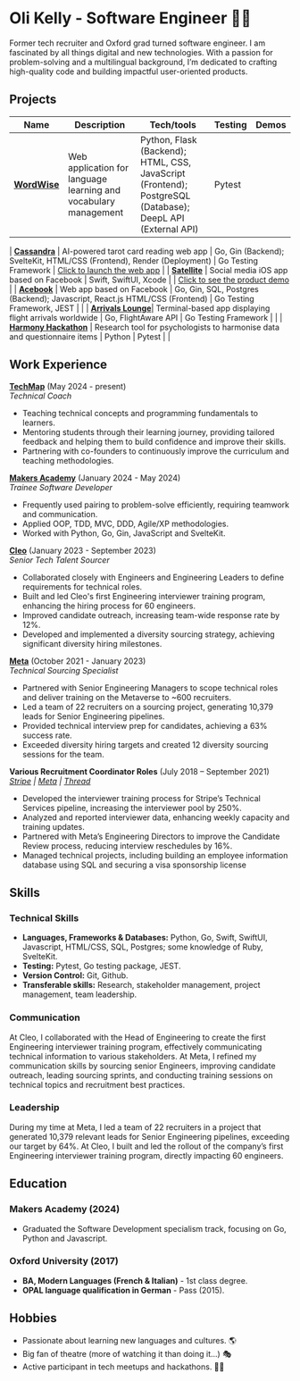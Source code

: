 # Oli Kelly - Software Engineer 👨‍💻

Former tech recruiter and Oxford grad turned software engineer. I am fascinated by all things digital and new technologies. With a passion for problem-solving and a multilingual background, I’m dedicated to crafting high-quality code and building impactful user-oriented products.

## Projects

| Name              | Description                                              | Tech/tools                                | Testing | Demos |
|-------------------|----------------------------------------------------------|-------------------------------------------|---------|-------|
| [**WordWise**](https://github.com/olikelly00/wordwise-web-app) | Web application for language learning and vocabulary management | Python, Flask (Backend); HTML, CSS, JavaScript (Frontend); PostgreSQL (Database); DeepL API (External API) | Pytest | |

| [**Cassandra**](https://github.com/olikelly00/cassandra)    | AI-powered tarot card reading web app                    | Go, Gin (Backend); SvelteKit, HTML/CSS (Frontend), Render (Deployment) | Go Testing Framework | [Click to launch the web app](https://cassandratarot.onrender.com/) |
| [**Satellite**](https://github.com/olikelly00/satellite-ios-app)     | Social media iOS app based on Facebook                   | Swift, SwiftUI, Xcode                      |  | [Click to see the product demo](https://drive.google.com/file/d/10Uwy-DGlOCl68RqSkdI2djT0GSm-rpU2/view?usp=sharing)        | 
| [**Acebook**](https://github.com/olikelly00/xenon-go-react-acebook)       | Web app based on Facebook                                | Go, Gin, SQL, Postgres (Backend); Javascript, React.js HTML/CSS (Frontend) | Go Testing Framework, JEST |         |
| [**Arrivals Lounge**](https://github.com/olikelly00/arrivals-lounge)| Terminal-based app displaying flight arrivals worldwide  | Go, FlightAware API                        | Go Testing Framework |         |
| [**Harmony Hackathon**](https://github.com/olikelly00/harmony-cheemu) | Research tool for psychologists to harmonise data and questionnaire items | Python                              | Pytest |         |

## Work Experience

[**TechMap**](https://www.techmap.app/) (May 2024 - present)  
_Technical Coach_

- Teaching technical concepts and programming fundamentals to learners.
- Mentoring students through their learning journey, providing tailored feedback and helping them to build confidence and improve their skills.
- Partnering with co-founders to continuously improve the curriculum and teaching methodologies.

[**Makers Academy**](https://makers.tech/) (January 2024 - May 2024)<br>
_Trainee Software Developer_

- Frequently used pairing to problem-solve efficiently, requiring teamwork and communication.
- Applied OOP, TDD, MVC, DDD, Agile/XP methodologies.
- Worked with Python, Go, Gin, JavaScript and SvelteKit.

[**Cleo**](https://web.meetcleo.com/) (January 2023 - September 2023)  
_Senior Tech Talent Sourcer_

- Collaborated closely with Engineers and Engineering Leaders to define requirements for technical roles.
- Built and led Cleo's first Engineering interviewer training program, enhancing the hiring process for 60 engineers.
- Improved candidate outreach, increasing team-wide response rate by 12%.
- Developed and implemented a diversity sourcing strategy, achieving significant diversity hiring milestones.

[**Meta**](https://about.meta.com/uk/) (October 2021 - January 2023)  
_Technical Sourcing Specialist_

- Partnered with Senior Engineering Managers to scope technical roles and deliver training on the Metaverse to ~600 recruiters.
- Led a team of 22 recruiters on a sourcing project, generating 10,379 leads for Senior Engineering pipelines.
- Provided technical interview prep for candidates, achieving a 63% success rate.
- Exceeded diversity hiring targets and created 12 diversity sourcing sessions for the team.

**Various Recruitment Coordinator Roles** (July 2018 – September 2021)  
_[Stripe](https://stripe.com/gb) | [Meta](https://about.meta.com/uk/) | [Thread](https://www.thread.com/)_

- Developed the interviewer training process for Stripe’s Technical Services pipeline, increasing the interviewer pool by 250%.
- Analyzed and reported interviewer data, enhancing weekly capacity and training updates.
- Partnered with Meta’s Engineering Directors to improve the Candidate Review process, reducing interview reschedules by 16%.
- Managed technical projects, including building an employee information database using SQL and securing a visa sponsorship license

## Skills

### Technical Skills

- **Languages, Frameworks & Databases:** Python, Go, Swift, SwiftUI, Javascript, HTML/CSS, SQL, Postgres; some knowledge of Ruby, SvelteKit.
- **Testing:** Pytest, Go testing package, JEST.
- **Version Control:** Git, Github.
- **Transferable skills:** Research, stakeholder management, project management, team leadership.

### Communication

At Cleo, I collaborated with the Head of Engineering to create the first Engineering interviewer training program, effectively communicating technical information to various stakeholders. At Meta, I refined my communication skills by sourcing senior Engineers, improving candidate outreach, leading sourcing sprints, and conducting training sessions on technical topics and recruitment best practices.

### Leadership

During my time at Meta, I led a team of 22 recruiters in a project that generated 10,379 relevant leads for Senior Engineering pipelines, exceeding our target by 64%. At Cleo, I built and led the rollout of the company’s first Engineering interviewer training program, directly impacting 60 engineers.

## Education

### Makers Academy (2024)

- Graduated the Software Development specialism track, focusing on Go, Python and Javascript. 

### Oxford University (2017)

- **BA, Modern Languages (French & Italian)** - 1st class degree.
- **OPAL language qualification in German** - Pass (2015).

## Hobbies

- Passionate about learning new languages and cultures. 🌎
- Big fan of theatre (more of watching it than doing it...) 🎭
- Active participant in tech meetups and hackathons. 👨‍💻


